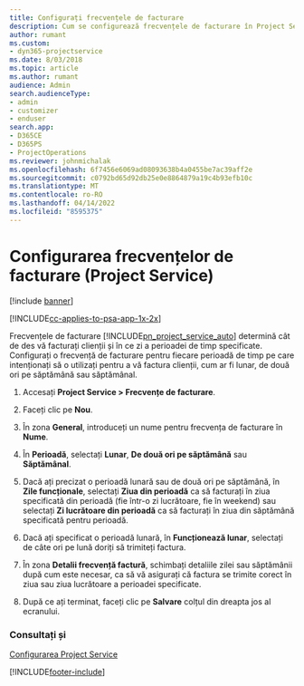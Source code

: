 ```yaml
---
title: Configurați frecvențele de facturare
description: Cum se configurează frecvențele de facturare în Project Service
author: rumant
ms.custom:
- dyn365-projectservice
ms.date: 8/03/2018
ms.topic: article
ms.author: rumant
audience: Admin
search.audienceType:
- admin
- customizer
- enduser
search.app:
- D365CE
- D365PS
- ProjectOperations
ms.reviewer: johnmichalak
ms.openlocfilehash: 6f7456e6069ad08093638b4a0455be7ac39aff2e
ms.sourcegitcommit: c0792bd65d92db25e0e8864879a19c4b93efb10c
ms.translationtype: MT
ms.contentlocale: ro-RO
ms.lasthandoff: 04/14/2022
ms.locfileid: "8595375"
---
```

# <a name="set-up-invoice-frequencies-project-service"></a>Configurarea frecvențelor de facturare (Project Service)

[!include [banner](../includes/psa-now-project-operations.md)]

[!INCLUDE[cc-applies-to-psa-app-1x-2x](../includes/cc-applies-to-psa-app-1x-2x.md)]

Frecvențele de facturare [!INCLUDE[pn_project_service_auto](../includes/pn-project-service-auto.md)] determină cât de des vă facturați clienții și în ce zi a perioadei de timp specificate. Configurați o frecvență de facturare pentru fiecare perioadă de timp pe care intenționați să o utilizați pentru a vă factura clienții, cum ar fi lunar, de două ori pe săptămână sau săptămânal.  
  
1.  Accesați **Project Service > Frecvențe de facturare**.  
  
2.  Faceți clic pe **Nou**.  
  
3.  În zona **General**, introduceți un nume pentru frecvența de facturare în **Nume**.  
  
4.  În **Perioadă**, selectați **Lunar**, **De două ori pe săptămână** sau **Săptămânal**.  
  
5.  Dacă ați precizat o perioadă lunară sau de două ori pe săptămână, în **Zile funcționale**, selectați **Ziua din perioadă** ca să facturați în ziua specificată din perioadă (fie într-o zi lucrătoare, fie în weekend) sau selectați **Zi lucrătoare din perioadă** ca să facturați în ziua din săptămână specificată pentru perioadă.  
  
6.  Dacă ați specificat o perioadă lunară, în **Funcționează lunar**, selectați de câte ori pe lună doriți să trimiteți factura.  
  
7.  În zona **Detalii frecvență factură**, schimbați detaliile zilei sau săptămânii după cum este necesar, ca să vă asigurați că factura se trimite corect în ziua sau ziua lucrătoare a perioadei specificate.  
  
8.  După ce ați terminat, faceți clic pe **Salvare** colțul din dreapta jos al ecranului.  
  
### <a name="see-also"></a>Consultați și  
 [Configurarea Project Service](../psa/configure.md)


[!INCLUDE[footer-include](../includes/footer-banner.md)]
